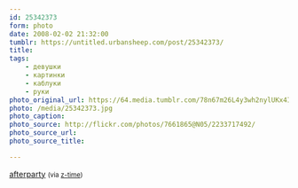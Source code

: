 ```yaml
---
id: 25342373
form: photo
date: 2008-02-02 21:32:00
tumblr: https://untitled.urbansheep.com/post/25342373/
title:
tags:
    - девушки
    - картинки
    - каблуки
    - руки
photo_original_url: https://64.media.tumblr.com/78n67m26L4y3wh2nylUKx4Ie_500.jpg
photo: /media/25342373.jpg
photo_caption: 
photo_source: http://flickr.com/photos/7661865@N05/2233717492/
photo_source_url:
photo_source_title:

---
```


<p><a href="http://flickr.com/photos/7661865@N05/2233717492/">afterparty</a> <small>(via <a href="http://flickr.com/photos/7661865@N05">z-time</a>)</small></p>
